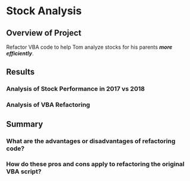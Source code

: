 # Stock Analysis

## Overview of Project
Refactor VBA code to help Tom analyze stocks for his parents ***more efficiently***.

## Results

### Analysis of Stock Performance in 2017 vs 2018

### Analysis of VBA Refactoring

## Summary

### What are the advantages or disadvantages of refactoring code?

### How do these pros and cons apply to refactoring the original VBA script?
